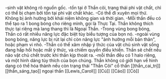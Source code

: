 -sinh vật không rõ nguồn gốc. 
-tồn tại ở Thần cõi, trạng thái phi vật chất, chỉ có thể bị chạm bởi tồn tại phi vật chất khác. 
-Có thể đi xuyên mọi thứ. Không bị ảnh hưởng bởi khái niệm không gian và thời gian. 
-Mỗi thần đều có thể tạo ra 1 bong bóng cho riêng mình, gọi là Thực Tại. Thần không thích thực tại riêng mà lang thang thì là Ngoại Thần. 
-Trong vùng bong bóng, Thần có rất nhiều năng lực đặc biệt tùy biểu tượng của bọn nó. 
-ngoài vùng bong bóng, năng lực bị rút lại chỉ còn năng lực "ảnh hưởng mỗi bản thân", hoặc phạm vi nhỏ. 
-Thần có thể xâm nhập ý thức của vật chủ sinh vật sống đang hấp hối hoặc mất ý thức, và chiếm quyền điều khiển. Thần sẽ chết nếu não vật chủ chết trước khi thần kịp thoát ra. 
-mỗi thần đều có 1 halo riêng, và một hình dáng tùy thích của bọn chúng. Thần không có giới hạn về hình dạng có thể hóa thành nếu còn trạng thái "Thần Cõi"
cổ thần
	[[thần_cai_trị]]
	[[thần_sáng_tạo]]
ngoại thần
	[[Lewis_Caroll]]
	[[Cú]]
	[[Cáo]]
	[[Cò]]
